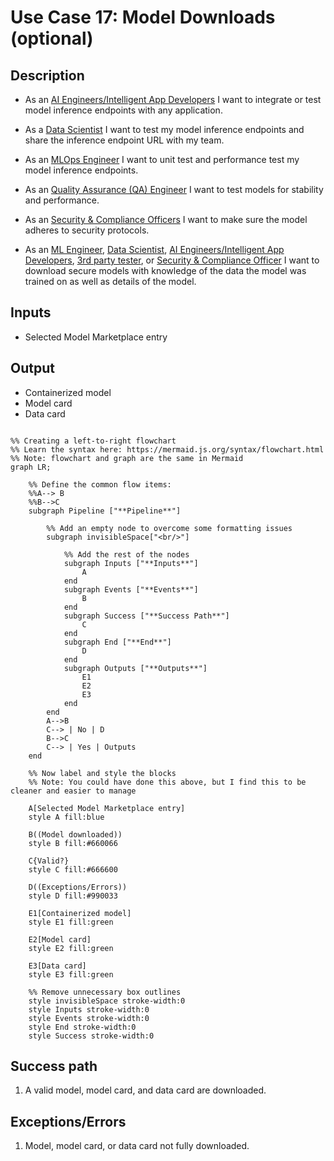 # Use Case 17: Model Downloads (optional)

## Description

* As an <a href='https://github.com/MLOps-OpenAPI/arch-diagrams?tab=readme-ov-file#ai-engineers--intelligent-app-developers'>AI Engineers/Intelligent App Developers</a> I want to integrate or test model inference endpoints with any application.
* As a <a href="https://github.com/MLOps-OpenAPI/arch-diagrams?tab=readme-ov-file#data-scientists">Data Scientist</a> I want to test my model inference endpoints and share the inference endpoint URL with my team.
* As an <a href="https://github.com/MLOps-OpenAPI/arch-diagrams?tab=readme-ov-file#mlops-engineers">MLOps Engineer</a> I want to unit test and performance test my model inference endpoints.
* As an <a href="https://github.com/MLOps-OpenAPI/arch-diagrams?tab=readme-ov-file#quality-assurance-qa-engineers">Quality Assurance (QA) Engineer</a> I want to test models for stability and performance.
* As an <a href="https://github.com/MLOps-OpenAPI/arch-diagrams?tab=readme-ov-file#security--compliance-officers">Security & Compliance Officers</a> I want to make sure the model adheres to security protocols.

* As an <a href="https://github.com/MLOps-OpenAPI/arch-diagrams?tab=readme-ov-file#ml-engineers">ML Engineer</a>, <a href="https://github.com/MLOps-OpenAPI/arch-diagrams?tab=readme-ov-file#data-scientists">Data Scientist</a>, <a href='https://github.com/MLOps-OpenAPI/arch-diagrams?tab=readme-ov-file#ai-engineers--intelligent-app-developers'>AI Engineers/Intelligent App Developers</a>, <a href='https://github.com/MLOps-OpenAPI/arch-diagrams?tab=readme-ov-file#3rd-party-tester'>3rd party tester</a>, or <a href='https://github.com/MLOps-OpenAPI/arch-diagrams?tab=readme-ov-file#security--compliance-officers'>Security & Compliance Officer</a> I want to download secure models with knowledge of the data the model was trained on as well as details of the model.

## Inputs

* Selected Model Marketplace entry

## Output

* Containerized model
* Model card
* Data card

```mermaid

%% Creating a left-to-right flowchart
%% Learn the syntax here: https://mermaid.js.org/syntax/flowchart.html
%% Note: flowchart and graph are the same in Mermaid
graph LR;

    %% Define the common flow items:
    %%A--> B
    %%B-->C
    subgraph Pipeline ["**Pipeline**"]
        
        %% Add an empty node to overcome some formatting issues
        subgraph invisibleSpace["<br/>"]

            %% Add the rest of the nodes
            subgraph Inputs ["**Inputs**"]
                A
            end
            subgraph Events ["**Events**"]
                B
            end
            subgraph Success ["**Success Path**"]
                C
            end
            subgraph End ["**End**"]
                D
            end
            subgraph Outputs ["**Outputs**"]
                E1
                E2
                E3
            end
        end
        A-->B
        C--> | No | D
        B-->C
        C--> | Yes | Outputs
    end

    %% Now label and style the blocks
    %% Note: You could have done this above, but I find this to be cleaner and easier to manage

    A[Selected Model Marketplace entry]
    style A fill:blue

    B((Model downloaded))
    style B fill:#660066

    C{Valid?}
    style C fill:#666600

    D((Exceptions/Errors))
    style D fill:#990033

    E1[Containerized model]
    style E1 fill:green

    E2[Model card]
    style E2 fill:green

    E3[Data card]
    style E3 fill:green

    %% Remove unnecessary box outlines
    style invisibleSpace stroke-width:0
    style Inputs stroke-width:0
    style Events stroke-width:0
    style End stroke-width:0
    style Success stroke-width:0
```


## Success path

1. A valid model, model card, and data card are downloaded.

## Exceptions/Errors

1. Model, model card, or data card not fully downloaded.
